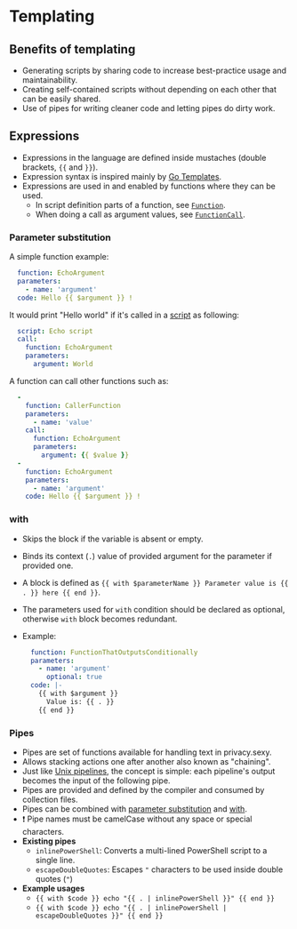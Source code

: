 # Templating

## Benefits of templating

- Generating scripts by sharing code to increase best-practice usage and maintainability.
- Creating self-contained scripts without depending on each other that can be easily shared.
- Use of pipes for writing cleaner code and letting pipes do dirty work.

## Expressions

- Expressions in the language are defined inside mustaches (double brackets, `{{` and `}}`).
- Expression syntax is inspired mainly by [Go Templates](https://pkg.go.dev/text/template).
- Expressions are used in and enabled by functions where they can be used.
  - In script definition parts of a function, see [`Function`](./collection-files.md#Function).
  - When doing a call as argument values, see [`FunctionCall`](./collection-files.md#Function).

### Parameter substitution

A simple function example:

```yaml
  function: EchoArgument
  parameters:
    - name: 'argument'
  code: Hello {{ $argument }} !
```

It would print "Hello world" if it's called in a [script](./collection-files.md#script) as following:

```yaml
  script: Echo script
  call:
    function: EchoArgument
    parameters:
      argument: World
```

A function can call other functions such as:

```yaml
  - 
    function: CallerFunction
    parameters:
      - name: 'value'
    call:
      function: EchoArgument
      parameters:
        argument: {{ $value }}
  -
    function: EchoArgument
    parameters:
      - name: 'argument'
    code: Hello {{ $argument }} !
```

### with

- Skips the block if the variable is absent or empty.
- Binds its context (`.`) value of provided argument for the parameter if provided one.
- A block is defined as `{{ with $parameterName }} Parameter value is {{ . }} here {{ end }}`.
- The parameters used for `with` condition should be declared as optional, otherwise `with` block becomes redundant.
- Example:

  ```yaml
    function: FunctionThatOutputsConditionally
    parameters:
      - name: 'argument'
        optional: true
    code: |- 
      {{ with $argument }}
        Value is: {{ . }}
      {{ end }}
  ```

### Pipes

- Pipes are set of functions available for handling text in privacy.sexy.
- Allows stacking actions one after another also known as "chaining".
- Just like [Unix pipelines](https://en.wikipedia.org/wiki/Pipeline_(Unix)), the concept is simple: each pipeline's output becomes the input of the following pipe.
- Pipes are provided and defined by the compiler and consumed by collection files.
- Pipes can be combined with [parameter substitution](#parameter-substitution) and [with](#with).
- ❗ Pipe names must be camelCase without any space or special characters.
- **Existing pipes**
  - `inlinePowerShell`: Converts a multi-lined PowerShell script to a single line.
  - `escapeDoubleQuotes`: Escapes `"` characters to be used inside double quotes (`"`)
- **Example usages**
  - `{{ with $code }} echo "{{ . | inlinePowerShell }}" {{ end }}`
  - `{{ with $code }} echo "{{ . | inlinePowerShell | escapeDoubleQuotes }}" {{ end }}`
